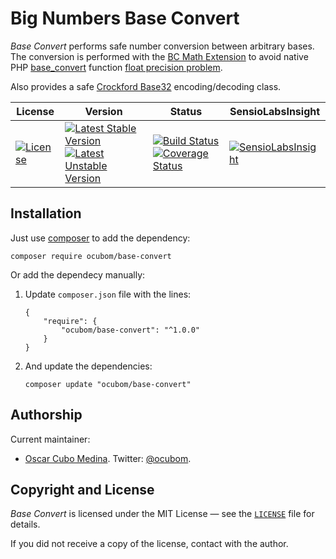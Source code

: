 Big Numbers Base Convert
========================

_Base Convert_ performs safe number conversion between arbitrary bases. The
conversion is performed with the [BC Math Extension][] to avoid native PHP
[base_convert][] function [float precision problem][].

Also provides a safe [Crockford Base32][] encoding/decoding class.

| License | Version | Status | SensioLabsInsight |
| ------- | ------- | ------ | ----------------- |
| [![License](https://poser.pugx.org/ocubom/base-convert/license.svg)][0] | [![Latest Stable Version](https://poser.pugx.org/ocubom/base-convert/v/stable.svg)](https://packagist.org/packages/ocubom/base-convert) [![Latest Unstable Version](https://poser.pugx.org/ocubom/base-convert/v/unstable.svg)](https://packagist.org/packages/ocubom/base-convert) | [![Build Status](https://travis-ci.org/ocubom/base-convert.svg)](https://travis-ci.org/ocubom/base-convert) [![Coverage Status](https://img.shields.io/coveralls/ocubom/base-convert.svg)](https://coveralls.io/r/ocubom/base-convert) | [![SensioLabsInsight](https://insight.sensiolabs.com/projects/5c3634fb-2d32-4986-a4c3-857177d4c07d/big.png)](https://insight.sensiolabs.com/projects/5c3634fb-2d32-4986-a4c3-857177d4c07d) |

Installation
------------

Just use [composer][] to add the dependency:

```
composer require ocubom/base-convert
```

Or add the dependecy manually:

1.  Update ``composer.json`` file with the lines:

    ```
    {
        "require": {
            "ocubom/base-convert": "^1.0.0"
        }
    }
    ```

2.  And update the dependencies:

    ```
    composer update "ocubom/base-convert"
    ```

Authorship
----------

Current maintainer:

* [Oscar Cubo Medina](http://github.com/ocubom/ "@ocubom projects").
  Twitter: [@ocubom](http://twitter.com/ocubom/ "@ocubom on twitter").

Copyright and License
---------------------

_Base Convert_ is licensed under the MIT License — see the [`LICENSE`][0] file
for details.

If you did not receive a copy of the license, contact with the author.


[0]: http://github.com/ocubom/base-convert/blob/master/LICENSE
    "Base Convert License"


[base_convert]: http://php.net/manual/function.base-convert.php
    "BCMath Arbitrary Precision Mathematics"

[BC Math Extension]: http://php.net/manual/book.bc.php
    "BCMath Arbitrary Precision Mathematics"

[Composer]: http://getcomposer.org/
    "Composer Dependency Manager for PHP"

[Crockford Base32]: http://www.crockford.com/wrmg/base32.html
    "Douglas Crockford's Base32 Encoding"

[float precision problem]: http://php.net/manual/en/language.types.float.php
    "Floating point numbers"

